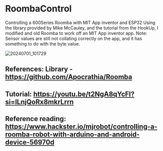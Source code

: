 # RoombaControl
Controlling a 600Series Roomba with MIT App inventor and ESP32
Using the library provided by Mike McCauley, and the tutorial from the HookUp, I modified and old Roomba to work off an MIT App inventor app.
Note: Sensor values are still not collating correctly on the app, and it has something to do with the byte value.

![20240701_101729](https://github.com/pravin-vaz/RoombaControl/assets/4796418/af50e15f-19b4-4c5c-a6cd-a764b75b3fe0)

## References: Library - https://github.com/Apocrathia/Roomba
## Tutorial: https://youtu.be/t2NgA8qYcFI?si=ILnjQoRx8mkrLrrn
## Reference reading: https://www.hackster.io/mjrobot/controlling-a-roomba-robot-with-arduino-and-android-device-56970d

